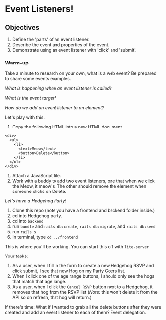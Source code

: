 # Event Listeners!

## Objectives
1. Define the 'parts' of an event listener.
1. Describe the event and properties of the event.
1. Demonstrate using an event listener with 'click' and 'submit'.


### Warm-up
  Take a minute to research on your own, what is a web event?
  Be prepared to share some events examples.




*What is happening when an event listener is called?*



*What is the event target?*



*How do we add an event listener to an element?*



Let's play with this.
1. Copy the following HTML into a new HTML document.

```
<div>
  <ul>
    <li>
      <text>Meow</text>
      <button>Delete</button>
    </li>
  </ul>
</div>
```
1. Attach a JavaScript file.
1. Work with a buddy to add two event listeners, one that when we click the Meow, it meow's. The other should
remove the element when someone clicks on Delete.



*Let's have a Hedgehog Party!*

1. Clone this repo (note you have a frontend and backend folder inside.)
1. cd into Hedgehog party.
1. cd into `backend`
1. run `bundle` and `rails db:create`, `rails db:migrate`, and `rails db:seed`
1. run `rails s`
1. In terminal, type `cd ../frontend`

This is where you'll be working. You can start this off with `lite-server`

Your tasks:
1. As a user, when I fill in the form to create a new Hedgehog RSVP and click submit, I
see that new Hog on my Party Goers list.
1. When I click one of the age range buttons, I should only see the hogs that match that age range.
1. As a user, when I click the `Cancel RSVP` button next to a Hedgehog, it removes that
hog from the RSVP list (*Note:* this won't delete it from the API so on refresh, that hog will return.)




If there's time:
What if I wanted to grab all the delete buttons after they were created and add an event
listener to each of them?  Event delegation.
